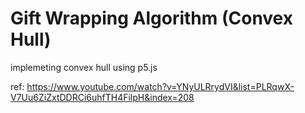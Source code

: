 # Gift Wrapping Algorithm (Convex Hull)



implemeting convex hull using p5.js


ref:
https://www.youtube.com/watch?v=YNyULRrydVI&list=PLRqwX-V7Uu6ZiZxtDDRCi6uhfTH4FilpH&index=208